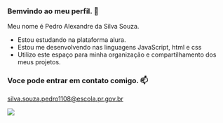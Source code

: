 ### Bemvindo ao meu perfil. 🥇

Meu nome é Pedro Alexandre da Silva Souza.

- Estou estudando na plataforma alura.
- Estou me desenvolvendo nas linguagens JavaScript, html e css
- Utilizo este espaço para minha organização e compartilhamento dos meus projetos.

### Voce pode entrar em contato comigo. 📫

silva.souza.pedro1108@escola.pr.gov.br


![](https://media.tenor.com/-Cj9nYDQJRcAAAAd/football.gif)
